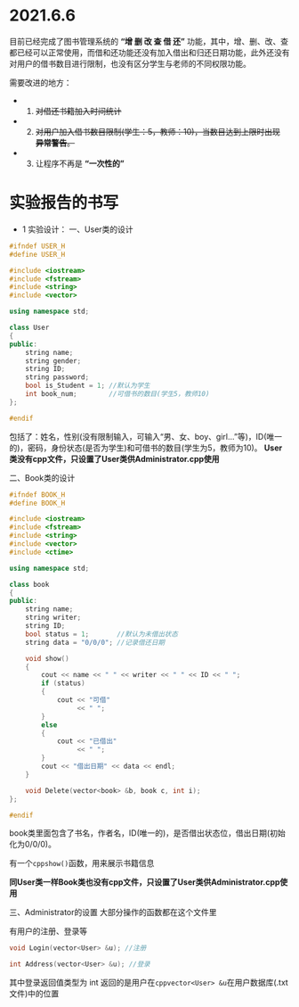 # 2021.6.6
目前已经完成了图书管理系统的 **“增 删 改 查 借 还”** 功能，其中，增、删、改、查都已经可以正常使用，而借和还功能还没有加入借出和归还日期功能，此外还没有对用户的借书数目进行限制，也没有区分学生与老师的不同权限功能。


需要改进的地方：
* 1. ~~对借还书籍加入时间统计~~
* 2. ~~对用户加入借书数目限制(学生：5，教师：10)，当数目达到上限时出现 **异常警告**。~~
* 3. 让程序不再是 **“一次性的”**





# 实验报告的书写
* 1 实验设计：
    一、User类的设计
```cpp
#ifndef USER_H
#define USER_H

#include <iostream>
#include <fstream>
#include <string>
#include <vector>

using namespace std;

class User
{
public:
    string name;
    string gender;
    string ID;
    string password;
    bool is_Student = 1; //默认为学生
    int book_num;        //可借书的数目(学生5，教师10)
};

#endif
```
包括了：姓名，性别(没有限制输入，可输入“男、女、boy、girl...”等)，ID(唯一的)，密码，身份状态(是否为学生)和可借书的数目(学生为5，教师为10)。
**User类没有cpp文件，只设置了User类供Administrator.cpp使用**


二、Book类的设计
```cpp
#ifndef BOOK_H
#define BOOK_H

#include <iostream>
#include <fstream>
#include <string>
#include <vector>
#include <ctime>

using namespace std;

class book
{
public:
    string name;
    string writer;
    string ID;
    bool status = 1;       //默认为未借出状态
    string data = "0/0/0"; //记录借还日期

    void show()
    {
        cout << name << " " << writer << " " << ID << " ";
        if (status)
        {
            cout << "可借"
                 << " ";
        }
        else
        {
            cout << "已借出"
                 << " ";
        }
        cout << "借出日期" << data << endl;
    }

    void Delete(vector<book> &b, book c, int i);
};

#endif
```

book类里面包含了书名，作者名，ID(唯一的)，是否借出状态位，借出日期(初始化为0/0/0)。

有一个```cppshow()```函数，用来展示书籍信息

**同User类一样Book类也没有cpp文件，只设置了User类供Administrator.cpp使用**

三、Administrator的设置
大部分操作的函数都在这个文件里

有用户的注册、登录等
```cpp
void Login(vector<User> &u); //注册

int Address(vector<User> &u); //登录
```
其中登录返回值类型为 int 返回的是用户在```cppvector<User> &u```在用户数据库(.txt文件)中的位置
